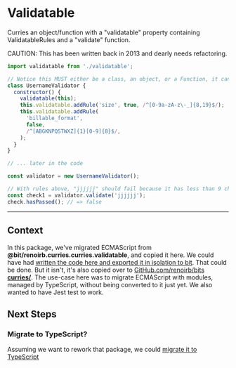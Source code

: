 # Validatable

Curries an object/function with a "validatable" property containing ValidatableRules
and a "validate" function.

CAUTION: This has been written back in 2013 and dearly needs refactoring.

```js
import validatable from './validatable';

// Notice this MUST either be a class, an object, or a Function, it cannot be an arrow function.
class UsernameValidator {
  constructor() {
    validatable(this);
    this.validatable.addRule('size', true, /^[0-9a-zA-z\-_]{8,19}$/);
    this.validatable.addRule(
      'billable_format',
      false,
      /^[ABGKNPQSTWXZ]{1}[0-9]{8}$/,
    );
  }
}

// ... later in the code

const validator = new UsernameValidator();

// With rules above, "jjjjjj" should fail because it has less than 9 characters
const check1 = validator.validate('jjjjjj');
check.hasPassed(); // => false
```

---

## Context

In this package, we've migrated ECMAScript from **@bit/renoirb.curries.curries.validatable**, and copied it here.
We could have had [written the code here and exported it in isolation to bit](https://docs.bitsrc.io/docs/isolating-and-tracking-components.html).
That could be done. But it isn't, it's also copied over to [GitHub.com/renoirb/bits **curries/**](https://github.com/renoirb/bits/tree/master/src/curries).
The use-case here was to migrate ECMAScript with modules, managed by TypeScript, without being converted to it just yet.
We also wanted to have Jest test to work.

## Next Steps

### Migrate to TypeScript?

Assuming we want to rework that package, we could [migrate it to TypeScript](https://www.typescriptlang.org/docs/handbook/migrating-from-javascript.html)
